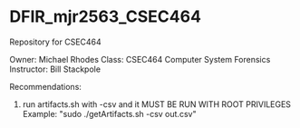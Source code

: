 # DFIR_mjr2563_CSEC464
Repository for CSEC464

Owner: Michael Rhodes
Class: CSEC464 Computer System Forensics
Instructor: Bill Stackpole

Recommendations:
  1. run artifacts.sh with -csv and it MUST BE RUN WITH ROOT PRIVILEGES
    Example: "sudo ./getArtifacts.sh -csv out.csv"
